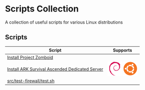 # Scripts Collection

A collection of useful scripts for various Linux distributions

## Scripts

| Script | Supports |
|--------|----------|
| [Install Project Zomboid](src/game-projectzomboid/linux_install_game_zomboid.sh) |  |
| [Install ARK Survival Ascended Dedicated Server](src/game-arksurvivalascended/README.md) | ![debian](docs/images/icons/debian.svg) ![ubuntu](docs/images/icons/ubuntu.svg) |
| [src/test-firewall/test.sh](src/test-firewall/test.sh) |  |
